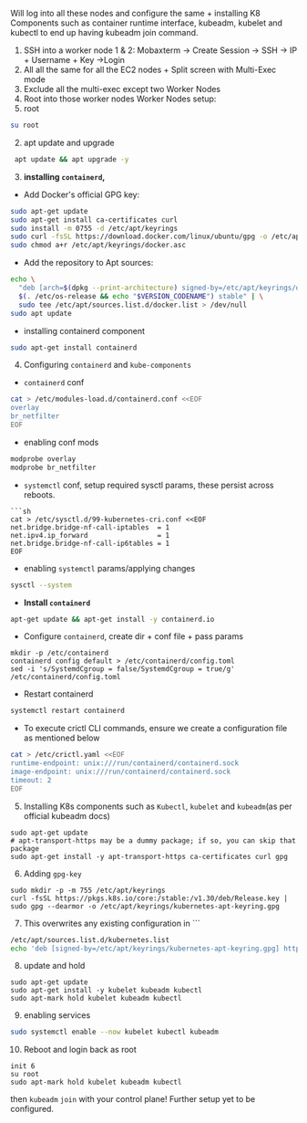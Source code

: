 Will log into all these nodes and configure the same + installing K8 Components such as container runtime interface, kubeadm, kubelet and kubectl to end up having kubeadm join command.

1) SSH into a worker node 1 & 2:
Mobaxterm -> Create Session -> SSH -> IP + Username + Key ->Login
2) All all the same for all the EC2 nodes + Split screen with Multi-Exec mode
3) Exclude all the multi-exec except two Worker Nodes
4) Root into those worker nodes
Worker Nodes setup:
1) root
```sh
su root
```
 2) apt update and upgrade
```sh
 apt update && apt upgrade -y
```
3)  **installing `containerd`,** 
- Add Docker's official GPG key:
```sh
sudo apt-get update
sudo apt-get install ca-certificates curl
sudo install -m 0755 -d /etc/apt/keyrings
sudo curl -fsSL https://download.docker.com/linux/ubuntu/gpg -o /etc/apt/keyrings/docker.asc
sudo chmod a+r /etc/apt/keyrings/docker.asc
```
- Add the repository to Apt sources:
```sh
echo \
  "deb [arch=$(dpkg --print-architecture) signed-by=/etc/apt/keyrings/docker.asc] https://download.docker.com/linux/ubuntu \
  $(. /etc/os-release && echo "$VERSION_CODENAME") stable" | \
  sudo tee /etc/apt/sources.list.d/docker.list > /dev/null
sudo apt update
```
- installing containerd component
```sh
sudo apt-get install containerd
```
4) Configuring `containerd` and `kube-components` 
- `containerd` conf
```sh
cat > /etc/modules-load.d/containerd.conf <<EOF
overlay
br_netfilter
EOF
```
- enabling conf mods
```sh
modprobe overlay
modprobe br_netfilter
```
- `systemctl` conf, setup required sysctl params, these persist across reboots.
```
```sh
cat > /etc/sysctl.d/99-kubernetes-cri.conf <<EOF
net.bridge.bridge-nf-call-iptables  = 1
net.ipv4.ip_forward                 = 1
net.bridge.bridge-nf-call-ip6tables = 1
EOF
```
- enabling `systemctl` params/applying changes
```sh
sysctl --system
```
 - **Install `containerd`**
```sh
apt-get update && apt-get install -y containerd.io
```
- Configure `containerd`, create dir + conf file + pass params 
```
mkdir -p /etc/containerd
containerd config default > /etc/containerd/config.toml
sed -i 's/SystemdCgroup = false/SystemdCgroup = true/g' /etc/containerd/config.toml
```
- Restart containerd
```sh
systemctl restart containerd
```
- To execute crictl CLI commands, ensure we create a configuration file as mentioned below
```sh
cat > /etc/crictl.yaml <<EOF
runtime-endpoint: unix:///run/containerd/containerd.sock
image-endpoint: unix:///run/containerd/containerd.sock
timeout: 2
EOF
```
5) Installing K8s components such as `Kubectl`, `kubelet` and `kubeadm`(as per official kubeadm docs)
```shell
sudo apt-get update
# apt-transport-https may be a dummy package; if so, you can skip that package
sudo apt-get install -y apt-transport-https ca-certificates curl gpg
```
6) Adding `gpg-key`
```shell
sudo mkdir -p -m 755 /etc/apt/keyrings
curl -fsSL https://pkgs.k8s.io/core:/stable:/v1.30/deb/Release.key | sudo gpg --dearmor -o /etc/apt/keyrings/kubernetes-apt-keyring.gpg
```
7)  This overwrites any existing configuration in ```
```sh
/etc/apt/sources.list.d/kubernetes.list
echo 'deb [signed-by=/etc/apt/keyrings/kubernetes-apt-keyring.gpg] https://pkgs.k8s.io/core:/stable:/v1.30/deb/ /' | sudo tee /etc/apt/sources.list.d/kubernetes.list
```
8) update and hold
```shell
sudo apt-get update
sudo apt-get install -y kubelet kubeadm kubectl
sudo apt-mark hold kubelet kubeadm kubectl
```
9) enabling services
```sh
sudo systemctl enable --now kubelet kubectl kubeadm
```
10) Reboot and login back as root
```
init 6
su root
sudo apt-mark hold kubelet kubeadm kubectl
```
then `kubeadm` `join` with your control plane! Further setup yet to be configured.




























